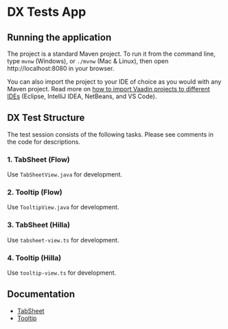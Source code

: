 # DX Tests App

## Running the application

The project is a standard Maven project. To run it from the command line,
type `mvnw` (Windows), or `./mvnw` (Mac & Linux), then open
http://localhost:8080 in your browser.

You can also import the project to your IDE of choice as you would with any
Maven project. Read more on [how to import Vaadin projects to different
IDEs](https://vaadin.com/docs/latest/guide/step-by-step/importing) (Eclipse, IntelliJ IDEA, NetBeans, and VS Code).

## DX Test Structure

The test session consists of the following tasks.
Please see comments in the code for descriptions.

### 1. TabSheet (Flow)

Use `TabSheetView.java` for development.

### 2. Tooltip (Flow)

Use `TooltipView.java` for development.

### 3. TabSheet (Hilla)

Use `tabsheet-view.ts` for development.

### 4. Tooltip (Hilla)

Use `tooltip-view.ts` for development.

## Documentation

- [TabSheet](https://vaadin.com/docs/latest/components/tabs)
- [Tooltip](https://vaadin.com/docs/latest/components/tooltip)

